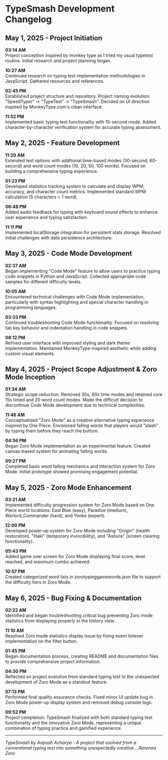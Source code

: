 # TypeSmash Development Changelog

## May 1, 2025 - Project Initiation

**03:14 AM**  
Project conception inspired by monkey type as I tried my usual typetest routine. Initial research and project planning began.

**10:27 AM**  
Continued research on typing test implementation methodologies in JavaScript. Gathered resources and references.

**02:45 PM**  
Established project structure and repository. Project naming evolution: "SpeedTyper" → "TypeTest" → "TypeSmash". Decided on UI direction inspired by MonkeyType.com's clean interface.

**11:52 PM**  
Implemented basic typing test functionality with 15-second mode. Added character-by-character verification system for accurate typing assessment.

## May 2, 2025 - Feature Development

**11:20 AM**  
Extended test options with additional time-based modes (30-second, 60-second) and word count modes (10, 20, 50, 100 words). Focused on building a comprehensive typing experience.

**01:23 PM**  
Developed statistics tracking system to calculate and display WPM, accuracy, and character count metrics. Implemented standard WPM calculation (5 characters = 1 word).

**06:48 PM**  
Added audio feedback for typing with keyboard sound effects to enhance user experience and typing satisfaction.

**11:11 PM**  
Implemented localStorage integration for persistent stats storage. Resolved initial challenges with data persistence architecture.

## May 3, 2025 - Code Mode Development

**02:37 AM**  
Began implementing "Code Mode" feature to allow users to practice typing code snippets in Python and JavaScript. Collected appropriate code samples for different difficulty levels.

**10:05 AM**  
Encountered technical challenges with Code Mode implementation, particularly with syntax highlighting and special character handling in programming languages.

**03:33 PM**  
Continued troubleshooting Code Mode functionality. Focused on resolving tab key behavior and indentation handling in code snippets.

**08:12 PM**  
Refined user interface with improved styling and dark theme implementation. Maintained MonkeyType-inspired aesthetic while adding custom visual elements.

## May 4, 2025 - Project Scope Adjustment & Zoro Mode Inception

**01:34 AM**  
Strategic scope reduction: Removed 30s, 60s time modes and retained core 15s timed and 20 word count modes. Made the difficult decision to discontinue Code Mode development due to technical complexities.

**11:46 AM**  
Conceptualized "Zoro Mode" as a creative alternative typing experience inspired by One Piece. Envisioned falling words that players would "slash" by typing them before they reach the bottom.

**04:56 PM**  
Began Zoro Mode implementation as an experimental feature. Created canvas-based system for animating falling words.

**09:27 PM**  
Completed basic word falling mechanics and interaction system for Zoro Mode. Initial prototype showed promising engagement potential.

## May 5, 2025 - Zoro Mode Enhancement

**03:21 AM**  
Implemented difficulty progression system for Zoro Mode based on One Piece world locations: East Blue (easy), Paradise (medium), Warlord_Commander (hard), and Yonko (expert).

**12:00 PM**  
Developed power-up system for Zoro Mode including "Onigiri" (health restoration), "Haki" (temporary invincibility), and "Ashura" (screen clearing functionality).

**05:43 PM**  
Added game over screen for Zoro Mode displaying final score, level reached, and maximum combo achieved.

**10:57 PM**  
Created categorized word lists in zorotypinggamewords.json file to support the difficulty tiers in Zoro Mode.

## May 6, 2025 - Bug Fixing & Documentation

**02:22 AM**  
Identified and began troubleshooting critical bug preventing Zoro mode statistics from displaying properly in the history view.

**11:10 AM**  
Resolved Zoro mode statistics display issue by fixing event listener implementation on the filter button.

**01:45 PM**  
Began documentation process, creating README and documentation files to provide comprehensive project information.

**04:30 PM**  
Reflected on project evolution from standard typing test to the unexpected development of Zoro Mode as a standout feature.

**07:13 PM**  
Performed final quality assurance checks. Fixed minor UI update bug in Zoro Mode power-up display system and removed debug console logs.

**09:52 PM**  
Project completion: TypeSmash finalized with both standard typing test functionality and the innovative Zoro Mode, representing a unique combination of typing practice and gamified experience.

---

*TypeSmash by Aayush Acharya - A project that evolved from a conventional typing test into something unexpectedly creative....Roronoa Zoro*